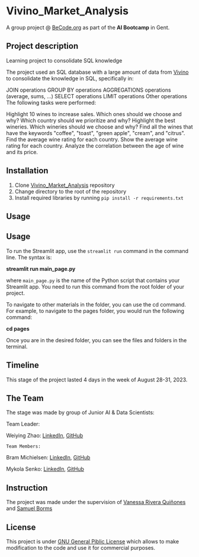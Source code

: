 # Vivino_Market_Analysis
A group project @ [BeCode.org](https://becode.org/) as part of the **AI Bootcamp** in Gent.
## Project description
Learning project to consolidate SQL knowledge

The project used an SQL database with a large amount of data from [Vivino](https://www.vivino.com/BE/en/) to consolidate the knowledge in SQL, specifically in:

JOIN operations
GROUP BY operations
AGGREGATIONS operations (average, sums, ...)
SELECT operations
LIMIT operations
Other operations
The following tasks were performed:

Highlight 10 wines to increase sales. Which ones should we choose and why?
Which country should we prioritize and why?
Highlight the best wineries. Which wineries should we choose and why?
Find all the wines that have the keywords "coffee", "toast", "green apple", "cream", and "citrus".
Find the average wine rating for each country.
Show the average wine rating for each country.
Analyze the correlation between the age of wine and its price.

## Installation

1. Clone [Vivino_Market_Analysis](https://github.com/MykolaSenko/Vivino_Market_Analysis) repository
2. Change directory to the root of the repository
3. Install required libraries by running `pip install -r requirements.txt`

## Usage

## Usage

To run the Streamlit app, use the `streamlit run` command in the command line. The syntax is:

**streamlit run main_page.py**

where `main_page.py` is the name of the Python script that contains your Streamlit app. You need to run this command from the root folder of your project.

To navigate to other materials in the folder, you can use the cd command. For example, to navigate to the pages folder, you would run the following command:

**cd pages**

Once you are in the desired folder, you can see the files and folders in the terminal.

## Timeline

This stage of the project lasted 4 days in the week of August 28-31, 2023.

## The Team

The stage was made by group of Junior AI & Data Scientists:

Team Leader:
    
Weiying Zhao: [LinkedIn](https://www.linkedin.com/in/weiying-zhao-a4a307241/), [GitHub](https://github.com/Winzhao0545)
    
    Team Members:
    
Bram Michielsen: [LinkedIn](https://www.linkedin.com/in/brammichielsen/), [GitHub](https://github.com/BramMichielsen)
    
Mykola Senko: [LinkedIn](https://www.linkedin.com/in/mykola-senko-683510a4), [GitHub](https://github.com/MykolaSenko)

## Instruction

The project was made under the supervision of [Vanessa Rivera Quiñones](https://www.linkedin.com/in/vriveraq/) and [Samuel Borms](https://www.linkedin.com/in/sam-borms/?originalSubdomain=be)

## License
This project is under [GNU General Piblic License](./LICENSE) which allows to make modification to the code and use it for commercial purposes.